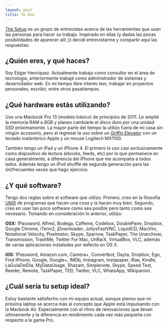 ```yaml
---
layout: post
title: Yo Uso
---
```


[The Setup][setup] es un grupo de entrevistas acerca de las herramientas que
usan las personas para hacer su trabajo. Inspirado en ellas (y dadas las pocas
posibilidades de aparecer allí ;)) decidí entrevistarme y compartir aquí las
respuestas:

## ¿Quién eres, y qué haces?

Soy Edgar Henríquez. Actualmente trabajo como consultor en el área de
tecnología, anteriormente trabajé como administrador de sistemas y
desarrollador web. En mi tiempo libre intento leer, trabajar en proyectos
personales, escribir, entre otros pasatiempos.

## ¿Qué hardware estás utilizando?

Uso una Macbook Pro 13 (modelo básico) de principios de 2011. Le amplié la
memoria RAM a 8GB y planeo cambiarle el disco duro por una unidad SSD
próximamente. La mayor parte del tiempo la utilizo fuera de mi casa sin ningún
accesorio, pero al regresar la uso sobre un [Griffin Elevator][elevator] con un 
teclado inalámbrico Apple y un mouse Logitech MX1100.

También tengo un iPad y un iPhone 4. El primero lo uso casi exclusivamente como
dispositivo de lectura (ebooks, feeds, etc) por lo que permanece en casa
generalmente, a diferencia del iPhone que me acompaña a todos lados. Además
tengo un iPod shuffle de segunda generación para las (in)frecuentes veces que
hago ejercicio.

## ¿Y qué software?

Tengo dos reglas sobre el software que utilizo. Primero, creo en la filosofía
[UNIX][unix] de programas que hacen una cosa y la hacen muy bien. Segundo, creo
en usar tan poco software como sea posible pero tanto como sea necesario.
Tomando en consideración lo anterior, utilizo:

__OSX:__ 1Password, Alfred, Bodega, Caffeine, Codebox, DoublePane, Dropbox,
Google Chrome, iTerm2, jDownloader, JollysFastVNC, LiquidCD, MacVim, Notational
Velocity, Pixelmator, Skype, Sparrow, TaskPaper, The Unarchiver, Transmission,
TrashMe, Twitter For Mac, UnRarX, VirtualBox, VLC, además de varias
aplicaciones instaladas por defecto en OS X.

__iOS:__ 1Password, Amazon.com, Camera+, Convertbot, Dayta, Dropbox, Ego, Find
iPhone, Google, Google+, IMDb, Instagram, Instapaper, iRae, Kindle,
LaGuíaDelDía, MyDataUsage, Shazam, Simplenote, Skype, Speed Test, Reeder,
Remote, TaskPaper, TED, Twitter, VLC, WhatsApp, Wikipanion.

## ¿Cuál sería tu setup ideal?

Estoy bastante satisfecho con mi equipo actual, aunque pienso que mi próxima
laptop se acerca más al concepto que Apple está impulsando con la Macbook Air.
Especialmente con el ritmo de renovaciones que llevan últimamente y la
diferencia en rendimiento cada vez más pequeña con respecto a la gama Pro.

[setup]: http://usesthis.com/
[elevator]: http://store.griffintechnology.com/desktop/elevator
[unix]: http://www.faqs.org/docs/artu/ch01s06.html
